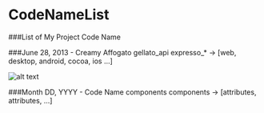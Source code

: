 CodeNameList
============

###List of My Project Code Name

###June 28, 2013 - Creamy Affogato
      gellato_api
      expresso_* -> 
        [web, desktop, android, cocoa, ios ...]

![alt text](https://raw.github.com/devinceble/CodeNameList/master/images/creamy_affogato.jpg "Creamy Affogato")

###Month DD, YYYY - Code Name
      components
      components -> 
        [attributes, attributes, ...]

